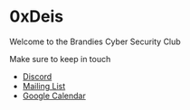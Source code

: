 # 0xDeis

Welcome to the Brandies Cyber Security Club

Make sure to keep in touch

- [Discord](https://discord.com/invite/sT7J97rDQ4)
- [Mailing List](https://forms.gle/hSafdoyqP8yCk8eq7)
- [Google Calendar](https://calendar.google.com/calendar/u/0?cid=Y182NjU4NjliNzgwYzEzNjU5NGJiOTNjMjkwNWJmNzc3NDdiNWYzNmE2ZDczNzNmY2JjNWU0ODc3ZWY2ZDBhYTFkQGdyb3VwLmNhbGVuZGFyLmdvb2dsZS5jb20)
